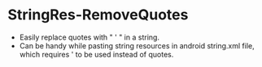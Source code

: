 # StringRes-RemoveQuotes

- Easily replace quotes with " \' " in a string.
- Can be handy while pasting string resources in android string.xml file, which requires \' to be used instead of quotes.
